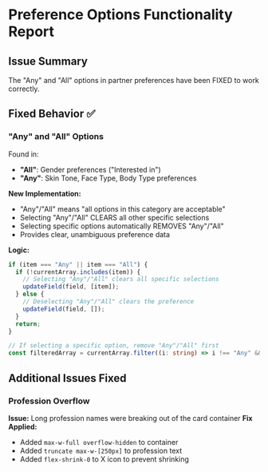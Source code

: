 # Preference Options Functionality Report

## Issue Summary
The "Any" and "All" options in partner preferences have been FIXED to work correctly.

## Fixed Behavior ✅

### "Any" and "All" Options
Found in:
- **"All"**: Gender preferences ("Interested in")
- **"Any"**: Skin Tone, Face Type, Body Type preferences

**New Implementation:**
- "Any"/"All" means "all options in this category are acceptable"
- Selecting "Any"/"All" CLEARS all other specific selections
- Selecting specific options automatically REMOVES "Any"/"All"
- Provides clear, unambiguous preference data

**Logic:**
```typescript
if (item === "Any" || item === "All") {
  if (!currentArray.includes(item)) {
    // Selecting "Any"/"All" clears all specific selections
    updateField(field, [item]);
  } else {
    // Deselecting "Any"/"All" clears the preference
    updateField(field, []);
  }
  return;
}

// If selecting a specific option, remove "Any"/"All" first
const filteredArray = currentArray.filter((i: string) => i !== "Any" && i !== "All");
```

## Additional Issues Fixed

### Profession Overflow
**Issue:** Long profession names were breaking out of the card container
**Fix Applied:** 
- Added `max-w-full overflow-hidden` to container
- Added `truncate max-w-[250px]` to profession text
- Added `flex-shrink-0` to X icon to prevent shrinking
